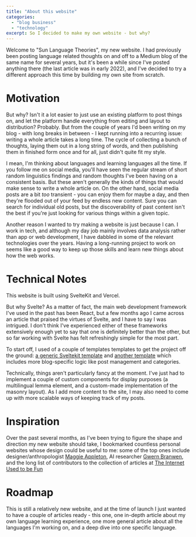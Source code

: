 ```yaml
---
title: "About this website"
categories: 
  - "blog business"
  - "technology"
excerpt: So I decided to make my own website - but why?
---
```


Welcome to "Sun Language Theories", my new website. I had previously been posting language related thoughts on and off to a Medium blog of the same name for several years, but it's been a while since I've posted anything there (the last article was in early 2022), and I've decided to try a different approach this time by building my own site from scratch.

# Motivation

But why? Isn't it a lot easier to just use an existing platform to post things on, and let the platform handle everything from editing and layout to distribution? Probably. But from the couple of years I'd been writing on my blog - with long breaks in between - I kept running into a recurring issue: writing a whole article takes a long time. The cycle of collecting a bunch of thoughts, laying them out in a long string of words, and then publishing them in finished form once and for all, just didn't quite fit my style.

I mean, I'm thinking about languages and learning languages all the time. If you follow me on social media, you'll have seen the regular stream of short random linguistics findings and random thoughts I've been having on a consistent basis. But these aren't generally the kinds of things that would make sense to write a whole article on. On the other hand, social media posts are a bit *too* transient - you can enjoy them for maybe a day, and then they're flooded out of your feed by endless new content. Sure you can search for individual old posts, but the discoverability of past content isn't the best if you're just looking for various things within a given topic.

Another reason I wanted to try making a website is just because I can. I work in tech, and although my day job mainly involves data analysis rather than app or web development, I have dabbled in some of the relevant technologies over the years. Having a long-running project to work on seems like a good way to keep up those skills and learn new things about how the web works.

# Technical Notes

This website is built using SvelteKit and Vercel. 

But why Svelte? As a matter of fact, the main web development framework I've used in the past has been React, but a few months ago I came across an article that praised the virtues of Svelte, and I have to say I was intrigued. I don't think I've experienced either of these frameworks extensively enough yet to say that one is definitely better than the other, but so far working with Svelte has felt refreshingly simple for the most part.

To start off, I used of a couple of templates templates to get the project off the ground: <a href="https://vercel.com/templates/svelte/sveltekit-boilerplate" target="_blank">a generic Sveltekit template</a> and <a href="https://github.com/josh-collinsworth/sveltekit-blog-starter/tree/main" target="_blank">another template</a> which includes more blog-specific logic like post management and categories. 

Technically, things aren't particularly fancy at the moment. I've just had to implement a couple of custom components for display purposes (a multilingual lemma element, and a custom-made implementation of the masonry layout). As I add more content to the site, I may also need to come up with more scalable ways of keeping track of my posts.

# Inspiration

Over the past several months, as I've been trying to figure the shape and direction my new website should take, I bookmarked countless personal websites whose design could be useful to me: some of the top ones include designer/anthropologist <a href="https://maggieappleton.com" target="_blank">Maggie Appleton</a>, AI researcher <a href="https://www.gwern.net/" target="_blank">Gwern Branwen</a>, and the long list of contributors to the collection of articles at <a href="https://projects.kwon.nyc/internet-is-fun/" target="_blank">The Internet Used to be Fun</a>

# Roadmap

 This is still a relatively new website, and at the time of launch I just wanted to have a couple of articles ready - this one, one in-depth article about my own language learning experience, one more general article about all the languages I'm working on, and a deep dive into one specific language.